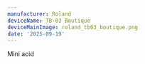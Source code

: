 ```yaml
---
manufacturer: Roland
deviceName: TB-03 Boutique  
deviceMainImage: roland_tb03_boutique.png
date: '2025-09-19'
---
```


Mini acid